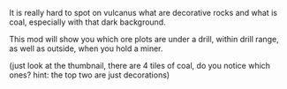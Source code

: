 It is really hard to spot on vulcanus what are decorative rocks and what is coal, especially with that dark background.

This mod will show you which ore plots are under a drill, within drill range, as well as outside, when you hold a miner.

(just look at the thumbnail, there are 4 tiles of coal, do you notice which ones? hint: the top two are just decorations)
